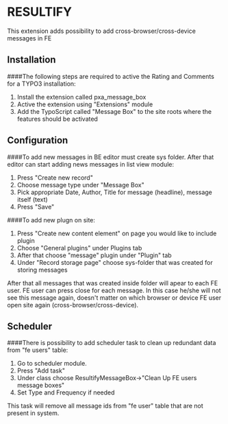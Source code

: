 # RESULTIFY

This extension adds possibility to add cross-browser/cross-device messages in FE

## Installation

####The following steps are required to active the Rating and Comments for a TYPO3 installation:
1. Install the extension called pxa_message_box
2. Active the extension using "Extensions" module
3. Add the TypoScript called "Message Box" to the site roots where the features should be activated

## Configuration
####To add new messages in BE editor must create sys folder. After that editor can start adding news messages in list view module:
1. Press "Create new record"
2. Choose message type under "Message Box"
3. Pick appropriate Date, Author, Title for message (headline), message itself (text)
4. Press "Save"

####To add new plugn on site:
1. Press "Create new content element" on page you would like to include plugin
2. Choose "General plugins" under Plugins tab
3. After that choose "message" plugin under "Plugin" tab
4. Under "Record storage page" choose sys-folder that was created for storing messages

After that all messages that was created inside folder will apear to each FE user. FE user can press close for each message. In this case he/she will not see this message again, doesn't matter on which browser or device FE user open site again (cross-browser/cross-device). 

## Scheduler
####There is possibility to add scheduler task to clean up redundant data from "fe users" table:
1. Go to scheduler module.
2. Press "Add task"
3. Under class choose ResultifyMessageBox->"Clean Up FE users message boxes"
4. Set Type and Frequency if needed

This task will remove all message ids from "fe user" table that are not present in system.
